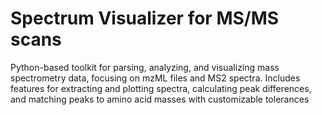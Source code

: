 # Spectrum Visualizer for MS/MS scans
Python-based toolkit for parsing, analyzing, and visualizing mass spectrometry data, focusing on mzML files and MS2 spectra. Includes features for extracting and plotting spectra, calculating peak differences, and matching peaks to amino acid masses with customizable tolerances
